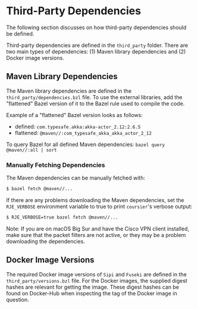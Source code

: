 # Third-Party Dependencies

The following section discusses on how third-party dependencies should be defined.

Third-party dependencies are defined in the `third_party` folder. There are
two main types of dependencies: (1) Maven library dependencies and (2) Docker
image versions.

## Maven Library Dependencies

The Maven library dependencies are defined in the `third_party/dependencies.bzl`
file. To use the external libraries, add the "flattened" Bazel version of it to
the Bazel rule used to compile the code.

Example of a "flattened" Bazel version looks as follows:

- defined: `com.typesafe.akka:akka-actor_2.12:2.6.5`
- flattened: `@maven//:com_typesafe_akka_akka_actor_2_12`

To query Bazel for all defined Maven dependencies: `bazel query @maven//:all | sort`

### Manually Fetching Dependencies

The Maven dependencies can be manually fetched with:
```bash
$ bazel fetch @maven//...
```

If there are any problems downloading the Maven dependencies, set the
`RJE_VERBOSE` environment variable to true to print `coursier`'s verbose output:
```bash
$ RJE_VERBOSE=true bazel fetch @maven//...
```

Note: If you are on macOS Big Sur and have the Cisco VPN client installed,
make sure that the packet filters are not active, or they may be a problem
downloading the dependencies.

## Docker Image Versions

The required Docker image versions of `Sipi` and `Fuseki` are defined in the
`third_party/versions.bzl` file. For the Docker images, the supplied digest
hashes are relevant for getting the image. These digest hashes can be found
on Docker-Hub when inspecting the tag of the Docker image in question.
